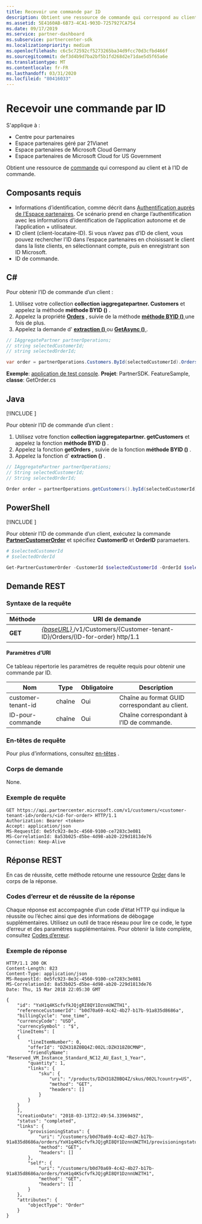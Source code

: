 ```yaml
---
title: Recevoir une commande par ID
description: Obtient une ressource de commande qui correspond au client et à l’ID de commande.
ms.assetid: 5E4160AB-6B73-4CA1-903D-7257927CA754
ms.date: 09/17/2019
ms.service: partner-dashboard
ms.subservice: partnercenter-sdk
ms.localizationpriority: medium
ms.openlocfilehash: c6c5c72592cf5273265ba34d9fcc70d3cfbd466f
ms.sourcegitcommit: def3d4b9d7ba2bf5b1fd268d2e71dae5d5f65a6e
ms.translationtype: MT
ms.contentlocale: fr-FR
ms.lasthandoff: 03/31/2020
ms.locfileid: "80416033"
---
```

# <a name="get-an-order-by-id"></a>Recevoir une commande par ID

S'applique à :

- Centre pour partenaires
- Espace partenaires géré par 21Vianet
- Espace partenaires de Microsoft Cloud Germany
- Espace partenaires de Microsoft Cloud for US Government

Obtient une ressource de [commande](order-resources.md) qui correspond au client et à l’ID de commande.

## <a name="prerequisites"></a>Composants requis

- Informations d’identification, comme décrit dans [Authentification auprès de l’Espace partenaires](partner-center-authentication.md). Ce scénario prend en charge l’authentification avec les informations d’identification de l’application autonome et de l’application + utilisateur.
- ID client (client-locataire-ID). Si vous n’avez pas d’ID de client, vous pouvez rechercher l’ID dans l’espace partenaires en choisissant le client dans la liste clients, en sélectionnant compte, puis en enregistrant son ID Microsoft.
- ID de commande.

## <a name="c"></a>C\#

Pour obtenir l’ID de commande d’un client :

1. Utilisez votre collection **collection iaggregatepartner. Customers** et appelez la méthode **méthode BYID ()** .
2. Appelez la propriété [**Orders**](https://docs.microsoft.com/dotnet/api/microsoft.store.partnercenter.customers.icustomer.orders) , suivie de la méthode [**méthode BYID ()** ](https://docs.microsoft.com/dotnet/api/microsoft.store.partnercenter.orders.iordercollection.byid) une fois de plus.
3. Appelez la demande d' [**extraction ()** ](https://docs.microsoft.com/dotnet/api/microsoft.store.partnercenter.orders.iorder.get) ou [**GetAsync ()** ](https://docs.microsoft.com/dotnet/api/microsoft.store.partnercenter.orders.iorder.getasync).

```csharp
// IAggregatePartner partnerOperations;
// string selectedCustomerId;
// string selectedOrderId;

var order = partnerOperations.Customers.ById(selectedCustomerId).Orders.ById(selectedOrderId).Get();
```

**Exemple**: [application de test console](console-test-app.md). **Projet**: PartnerSDK. FeatureSample, **classe**: GetOrder.cs

## <a name="java"></a>Java

[!INCLUDE [<Partner Center Java SDK support details>](<../includes/java-sdk-support.md>)]

Pour obtenir l’ID de commande d’un client :

1. Utilisez votre fonction **collection iaggregatepartner. getCustomers** et appelez la fonction **méthode BYID ()** .
2. Appelez la fonction **getOrders** , suivie de la fonction **méthode BYID ()** .
3. Appelez la fonction d' **extraction ()** .

```java
// IAggregatePartner partnerOperations;
// String selectedCustomerId;
// String selectedOrderId;

Order order = partnerOperations.getCustomers().byId(selectedCustomerId).getOrders().byId(selectedOrderId).get();
```

## <a name="powershell"></a>PowerShell

[!INCLUDE [<Partner Center PowerShell module support details>](<../includes/powershell-module-support.md>)]

Pour obtenir l’ID de commande d’un client, exécutez la commande [**PartnerCustomerOrder**](https://github.com/Microsoft/Partner-Center-PowerShell/blob/master/docs/help/Get-PartnerCustomerOrder.md) et spécifiez **CustomerID** et **OrderID** paramaeters.

```powershell
# $selectedCustomerId
# $selectedOrderId

Get-PartnerCustomerOrder -CustomerId $selectedCustomerId -OrderId $selectedOrderId
```

## <a name="rest-request"></a>Demande REST

### <a name="request-syntax"></a>Syntaxe de la requête

| Méthode  | URI de demande                                                                                                  |
|---------|--------------------------------------------------------------------------------------------------------------|
| **GET** | [ *{baseURL}* ](partner-center-rest-urls.md)/v1/Customers/{Customer-tenant-ID}/Orders/{ID-for-order} http/1.1  |

#### <a name="uri-parameters"></a>Paramètres d’URI

Ce tableau répertorie les paramètres de requête requis pour obtenir une commande par ID.

| Nom                   | Type     | Obligatoire | Description                                            |
|------------------------|----------|----------|--------------------------------------------------------|
| customer-tenant-id     | chaîne   | Oui      | Chaîne au format GUID correspondant au client. |
| ID-pour-commande           | chaîne   | Oui      | Chaîne correspondant à l’ID de commande.                |

### <a name="request-headers"></a>En-têtes de requête

Pour plus d’informations, consultez [en-têtes](headers.md) .

### <a name="request-body"></a>Corps de demande

None.

### <a name="request-example"></a>Exemple de requête

```http
GET https://api.partnercenter.microsoft.com/v1/customers/<customer-tenant-id>/orders/<id-for-order> HTTP/1.1
Authorization: Bearer <token>
Accept: application/json
MS-RequestId: 0e5fc923-8e3c-4560-9100-ce7283c3e081
MS-CorrelationId: 8a53b025-d5be-4d98-ab20-229d1813de76
Connection: Keep-Alive
```

## <a name="rest-response"></a>Réponse REST

En cas de réussite, cette méthode retourne une ressource [Order](order-resources.md) dans le corps de la réponse.

### <a name="response-success-and-error-codes"></a>Codes d’erreur et de réussite de la réponse

Chaque réponse est accompagnée d’un code d’état HTTP qui indique la réussite ou l’échec ainsi que des informations de débogage supplémentaires. Utilisez un outil de trace réseau pour lire ce code, le type d’erreur et des paramètres supplémentaires. Pour obtenir la liste complète, consultez [Codes d’erreur](error-codes.md).

### <a name="response-example"></a>Exemple de réponse

```http
HTTP/1.1 200 OK
Content-Length: 823
Content-Type: application/json
MS-RequestId: 0e5fc923-8e3c-4560-9100-ce7283c3e081
MS-CorrelationId: 8a53b025-d5be-4d98-ab20-229d1813de76
Date: Thu, 15 Mar 2018 22:05:30 GMT

{
    "id": "YxH1q4KScfvfkJQjgRI8QY1DznnUWZTH1",
    "referenceCustomerId": "b0d70a69-4c42-4b27-b17b-91a835d8686a",
    "billingCycle": "one_time",
    "currencyCode": "USD",
    "currencySymbol" : "$",
    "lineItems": [
    {
        "lineItemNumber": 0,
        "offerId": "DZH318Z0BQ4Z:002L:DZH318Z0CMNP",
        "friendlyName": "Reserved_VM_Instance_Standard_NC12_AU_East_1_Year",
        "quantity": 1,
        "links": {
            "sku": {
                "uri": "/products/DZH318Z0BQ4Z/skus/002L?country=US",
                "method": "GET",
                "headers": []
            }
        }
    }
    ],
    "creationDate": "2018-03-13T22:49:54.3396949Z",
    "status": "completed",
    "links": {
        "provisioningStatus": {
            "uri": "/customers/b0d70a69-4c42-4b27-b17b-91a835d8686a/orders/YxH1q4KScfvfkJQjgRI8QY1DznnUWZTH1/provisioningstatus",
            "method": "GET",
            "headers": []
        },
        "self": {
            "uri": "/customers/b0d70a69-4c42-4b27-b17b-91a835d8686a/orders/YxH1q4KScfvfkJQjgRI8QY1DznnUWZTH1",
            "method": "GET",
            "headers": []
        }
    },
    "attributes": {
        "objectType": "Order"
    }
}
```
